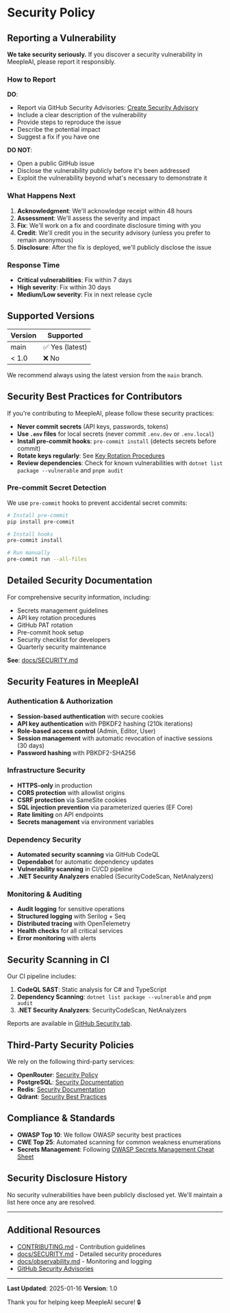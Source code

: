 # Security Policy

## Reporting a Vulnerability

**We take security seriously.** If you discover a security vulnerability in MeepleAI, please report it responsibly.

### How to Report

**DO**:
- Report via GitHub Security Advisories: [Create Security Advisory](https://github.com/DegrassiAaron/meepleai-monorepo/security/advisories/new)
- Include a clear description of the vulnerability
- Provide steps to reproduce the issue
- Describe the potential impact
- Suggest a fix if you have one

**DO NOT**:
- Open a public GitHub issue
- Disclose the vulnerability publicly before it's been addressed
- Exploit the vulnerability beyond what's necessary to demonstrate it

### What Happens Next

1. **Acknowledgment**: We'll acknowledge receipt within 48 hours
2. **Assessment**: We'll assess the severity and impact
3. **Fix**: We'll work on a fix and coordinate disclosure timing with you
4. **Credit**: We'll credit you in the security advisory (unless you prefer to remain anonymous)
5. **Disclosure**: After the fix is deployed, we'll publicly disclose the issue

### Response Time

- **Critical vulnerabilities**: Fix within 7 days
- **High severity**: Fix within 30 days
- **Medium/Low severity**: Fix in next release cycle

## Supported Versions

| Version | Supported          |
| ------- | ------------------ |
| main    | ✅ Yes (latest)    |
| < 1.0   | ❌ No              |

We recommend always using the latest version from the `main` branch.

## Security Best Practices for Contributors

If you're contributing to MeepleAI, please follow these security practices:

- **Never commit secrets** (API keys, passwords, tokens)
- **Use `.env` files** for local secrets (never commit `.env.dev` or `.env.local`)
- **Install pre-commit hooks**: `pre-commit install` (detects secrets before commit)
- **Rotate keys regularly**: See [Key Rotation Procedures](./docs/SECURITY.md#api-key-rotation)
- **Review dependencies**: Check for known vulnerabilities with `dotnet list package --vulnerable` and `pnpm audit`

### Pre-commit Secret Detection

We use `pre-commit` hooks to prevent accidental secret commits:

```bash
# Install pre-commit
pip install pre-commit

# Install hooks
pre-commit install

# Run manually
pre-commit run --all-files
```

## Detailed Security Documentation

For comprehensive security information, including:

- Secrets management guidelines
- API key rotation procedures
- GitHub PAT rotation
- Pre-commit hook setup
- Security checklist for developers
- Quarterly security maintenance

**See**: [docs/SECURITY.md](./docs/SECURITY.md)

## Security Features in MeepleAI

### Authentication & Authorization

- **Session-based authentication** with secure cookies
- **API key authentication** with PBKDF2 hashing (210k iterations)
- **Role-based access control** (Admin, Editor, User)
- **Session management** with automatic revocation of inactive sessions (30 days)
- **Password hashing** with PBKDF2-SHA256

### Infrastructure Security

- **HTTPS-only** in production
- **CORS protection** with allowlist origins
- **CSRF protection** via SameSite cookies
- **SQL injection prevention** via parameterized queries (EF Core)
- **Rate limiting** on API endpoints
- **Secrets management** via environment variables

### Dependency Security

- **Automated security scanning** via GitHub CodeQL
- **Dependabot** for automatic dependency updates
- **Vulnerability scanning** in CI/CD pipeline
- **.NET Security Analyzers** enabled (SecurityCodeScan, NetAnalyzers)

### Monitoring & Auditing

- **Audit logging** for sensitive operations
- **Structured logging** with Serilog + Seq
- **Distributed tracing** with OpenTelemetry
- **Health checks** for all critical services
- **Error monitoring** with alerts

## Security Scanning in CI

Our CI pipeline includes:

1. **CodeQL SAST**: Static analysis for C# and TypeScript
2. **Dependency Scanning**: `dotnet list package --vulnerable` and `pnpm audit`
3. **.NET Security Analyzers**: SecurityCodeScan, NetAnalyzers

Reports are available in [GitHub Security tab](https://github.com/DegrassiAaron/meepleai-monorepo/security).

## Third-Party Security Policies

We rely on the following third-party services:

- **OpenRouter**: [Security Policy](https://openrouter.ai/security)
- **PostgreSQL**: [Security Documentation](https://www.postgresql.org/support/security/)
- **Redis**: [Security Documentation](https://redis.io/docs/management/security/)
- **Qdrant**: [Security Best Practices](https://qdrant.tech/documentation/guides/security/)

## Compliance & Standards

- **OWASP Top 10**: We follow OWASP security best practices
- **CWE Top 25**: Automated scanning for common weakness enumerations
- **Secrets Management**: Following [OWASP Secrets Management Cheat Sheet](https://cheatsheetseries.owasp.org/cheatsheets/Secrets_Management_Cheat_Sheet.html)

## Security Disclosure History

No security vulnerabilities have been publicly disclosed yet. We'll maintain a list here once any are resolved.

---

## Additional Resources

- [CONTRIBUTING.md](./CONTRIBUTING.md) - Contribution guidelines
- [docs/SECURITY.md](./docs/SECURITY.md) - Detailed security procedures
- [docs/observability.md](./docs/observability.md) - Monitoring and logging
- [GitHub Security Advisories](https://github.com/DegrassiAaron/meepleai-monorepo/security/advisories)

---

**Last Updated**: 2025-01-16
**Version**: 1.0

Thank you for helping keep MeepleAI secure! 🔒
